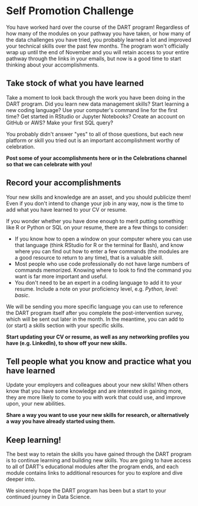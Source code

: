 # Self Promotion Challenge

You have worked hard over the course of the DART program! Regardless of how many of the modules on your pathway you have taken, or how many of the data challenges you have tried, you probably learned a lot and improved your technical skills over the past few months. The program won't officially wrap up until the end of November and you will retain access to your entire pathway through the links in your emails, but now is a good time to start thinking about your accomplishments.

## Take stock of what you have learned

Take a moment to look back through the work you have been doing in the DART program. Did you learn new data management skills? Start learning a new coding language? Use your computer's command line for the first time? Get started in RStudio or Jupyter Notebooks? Create an account on GitHub or AWS? Make your first SQL query?

You probably didn't answer "yes" to all of those questions, but each new platform or skill you tried out is an important accomplishment worthy of celebration.

**Post some of your accomplishments here or in the Celebrations channel so that we can celebrate with you!**

## Record your accomplishments

Your new skills and knowledge are an asset, and you should publicize them!  Even if you don't intend to change your job in any way, now is the time to add what you have learned to your CV or resume.

If you wonder whether you have done enough to merit putting something like R or Python or SQL on your resume, there are a few things to consider:


* If you know how to open a window on your computer where you can use that language (think RStudio for R or the terminal for Bash), and know where you can find out how to enter a few commands (the modules are a good resource to return to any time), that is a valuable skill.
* Most people who use code professionally do not have large numbers of commands memorized. Knowing where to look to find the command you want is far more important and useful.
* You don't need to be an expert in a coding language to add it to your resume.  Include a note on your proficiency level, e.g. _Python, level: basic_.

We will be sending you more specific language you can use to reference the DART program itself after you complete the post-intervention survey, which will be sent out later in the month. In the meantime, you can add to (or start) a skills section with your specific skills.

**Start updating your CV or resume, as well as any networking profiles you have (e.g. LinkedIn), to show off your new skills.**

## Tell people what you know and practice what you have learned

Update your employers and colleagues about your new skills! When others know that you have some knowledge and are interested in gaining more, they are more likely to come to you with work that could use, and improve upon, your new abilities.

**Share a way you want to use your new skills for research, or alternatively a way you have already started using them.**

## Keep learning!

The best way to retain the skills you have gained through the DART program is to continue learning and building new skills. You are going to have access to all of DART's educational modules after the program ends, and each module contains links to additional resources for you to explore and dive deeper into.

We sincerely hope the DART program has been but a start to your continued journey in Data Science.
